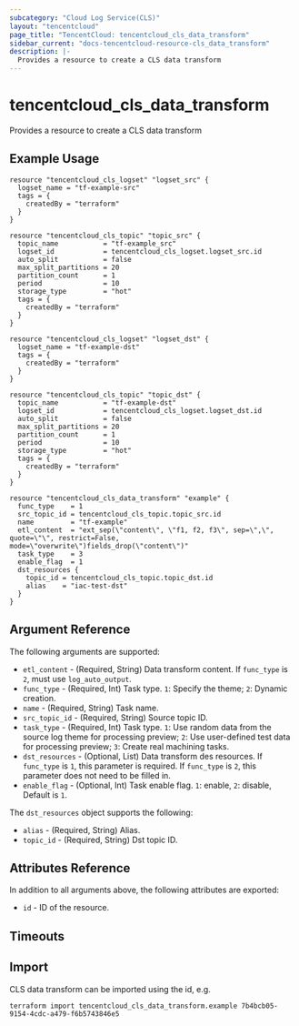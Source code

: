 ```yaml
---
subcategory: "Cloud Log Service(CLS)"
layout: "tencentcloud"
page_title: "TencentCloud: tencentcloud_cls_data_transform"
sidebar_current: "docs-tencentcloud-resource-cls_data_transform"
description: |-
  Provides a resource to create a CLS data transform
---
```


# tencentcloud_cls_data_transform

Provides a resource to create a CLS data transform

## Example Usage

```hcl
resource "tencentcloud_cls_logset" "logset_src" {
  logset_name = "tf-example-src"
  tags = {
    createdBy = "terraform"
  }
}

resource "tencentcloud_cls_topic" "topic_src" {
  topic_name           = "tf-example_src"
  logset_id            = tencentcloud_cls_logset.logset_src.id
  auto_split           = false
  max_split_partitions = 20
  partition_count      = 1
  period               = 10
  storage_type         = "hot"
  tags = {
    createdBy = "terraform"
  }
}

resource "tencentcloud_cls_logset" "logset_dst" {
  logset_name = "tf-example-dst"
  tags = {
    createdBy = "terraform"
  }
}

resource "tencentcloud_cls_topic" "topic_dst" {
  topic_name           = "tf-example-dst"
  logset_id            = tencentcloud_cls_logset.logset_dst.id
  auto_split           = false
  max_split_partitions = 20
  partition_count      = 1
  period               = 10
  storage_type         = "hot"
  tags = {
    createdBy = "terraform"
  }
}

resource "tencentcloud_cls_data_transform" "example" {
  func_type    = 1
  src_topic_id = tencentcloud_cls_topic.topic_src.id
  name         = "tf-example"
  etl_content  = "ext_sep(\"content\", \"f1, f2, f3\", sep=\",\", quote=\"\", restrict=False, mode=\"overwrite\")fields_drop(\"content\")"
  task_type    = 3
  enable_flag  = 1
  dst_resources {
    topic_id = tencentcloud_cls_topic.topic_dst.id
    alias    = "iac-test-dst"
  }
}
```

## Argument Reference

The following arguments are supported:

* `etl_content` - (Required, String) Data transform content. If `func_type` is `2`, must use `log_auto_output`.
* `func_type` - (Required, Int) Task type. `1`: Specify the theme; `2`: Dynamic creation.
* `name` - (Required, String) Task name.
* `src_topic_id` - (Required, String) Source topic ID.
* `task_type` - (Required, Int) Task type. `1`: Use random data from the source log theme for processing preview; `2`: Use user-defined test data for processing preview; `3`: Create real machining tasks.
* `dst_resources` - (Optional, List) Data transform des resources. If `func_type` is `1`, this parameter is required. If `func_type` is `2`, this parameter does not need to be filled in.
* `enable_flag` - (Optional, Int) Task enable flag. `1`: enable, `2`: disable, Default is `1`.

The `dst_resources` object supports the following:

* `alias` - (Required, String) Alias.
* `topic_id` - (Required, String) Dst topic ID.

## Attributes Reference

In addition to all arguments above, the following attributes are exported:

* `id` - ID of the resource.



## Timeouts

<no value>


## Import

CLS data transform can be imported using the id, e.g.

```
terraform import tencentcloud_cls_data_transform.example 7b4bcb05-9154-4cdc-a479-f6b5743846e5
```

